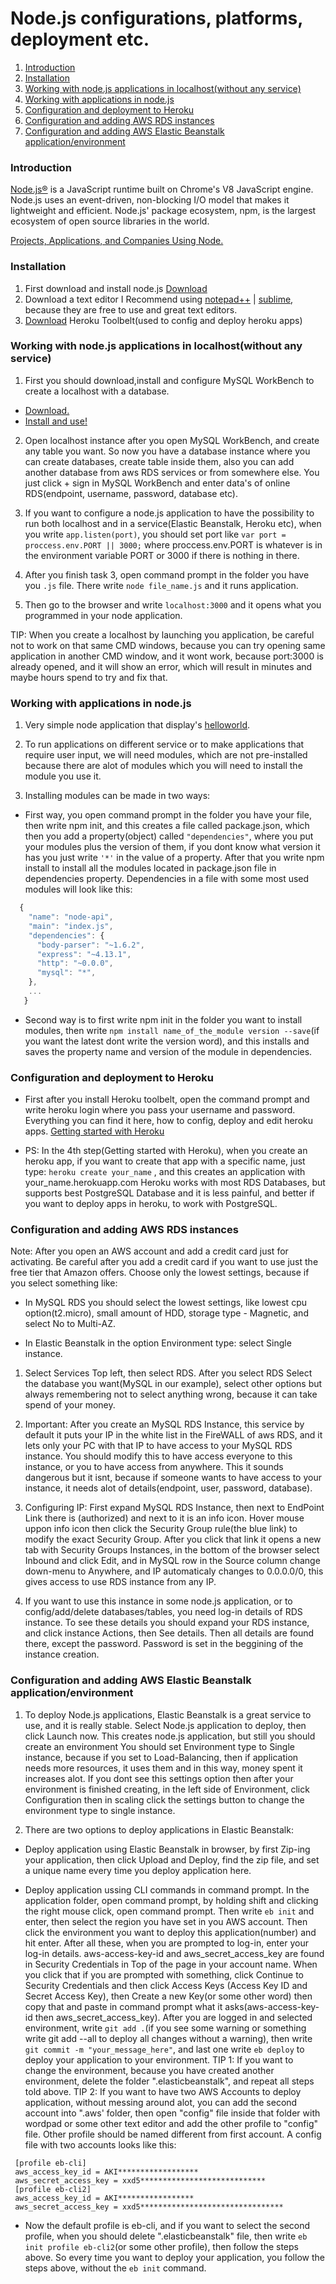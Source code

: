 Node.js configurations, platforms, deployment etc.
========

 1. [Introduction](https://github.com/RamadanPajaziti/nodeConfigDoc#introduction)
 2. [Installation](https://github.com/RamadanPajaziti/nodeConfigDoc#installation)
 3. [Working with node.js applications in localhost(without any service)](https://github.com/RamadanPajaziti/nodeConfigDoc#working-with-nodejs-applications-in-localhostwithout-any-service)
 4. [Working with applications in node.js](https://github.com/RamadanPajaziti/nodeConfigDoc#working-with-applications-in-nodejs)
 5. [Configuration and deployment to Heroku](https://github.com/RamadanPajaziti/nodeConfigDoc#configuration-and-deployment-to-heroku)
 6. [Configuration and adding AWS RDS instances](https://github.com/RamadanPajaziti/nodeConfigDoc#configuration-and-adding-aws-rds-instances)
 7. [Configuration and adding AWS Elastic Beanstalk application/environment](https://github.com/RamadanPajaziti/nodeConfigDoc#configuration-and-adding-aws-elastic-beanstalk-applicationenvironment)
 


### Introduction

[Node.js®](https://nodejs.org/en/) is a JavaScript runtime built on Chrome's V8 JavaScript engine. Node.js uses an event-driven, non-blocking I/O model that makes it lightweight and efficient. Node.js' package ecosystem, npm, is the largest ecosystem of open source libraries in the world.

[Projects, Applications, and Companies Using Node.](https://github.com/nodejs/node-v0.x-archive/wiki/Projects,-Applications,-and-Companies-Using-Node)


### Installation

 1. First download and install node.js
[Download](https://nodejs.org/)
 2. Download a text editor
 I Recommend using [notepad++](https://notepad-plus-plus.org/) | [sublime](http://www.sublimetext.com/), because they are free to use and great text editors.
 3. [Download](https://toolbelt.heroku.com/) Heroku Toolbelt(used to config and deploy heroku apps)


### Working with node.js applications in localhost(without any service)

 1. First you should download,install and configure MySQL WorkBench to create a localhost with a database.
* [Download.](http://dev.mysql.com/downloads/windows/installer/)
* [Install and use!](https://www.youtube.com/watch?v=N039SxEpvW0)

 2. Open localhost instance after you open MySQL WorkBench, and create any table you want. 
 So now you have a database instance where you can create databases, create table inside them, also you can add another database from aws RDS services or from somewhere else. You just click + sign in MySQL WorkBench and enter data's of online RDS(endpoint, username, password, database etc).
 
 3. If you want to configure a node.js application to have the possibility to run both localhost and in a service(Elastic Beanstalk, Heroku etc), when you write `app.listen(port)`, you should set port like `var port = proccess.env.PORT || 3000;` where proccess.env.PORT is whatever is in the environment variable PORT or 3000 if there is nothing in there.
 
 4. After you finish task 3, open command prompt in the folder you have you `.js` file. There write `node file_name.js` and it runs application.
 
 5. Then go to the browser and write `localhost:3000` and it opens what you programmed in your node application.
 
 TIP: When you create a localhost by launching you application, be careful not to work on that same CMD windows, because you can try opening same application in another CMD window, and it wont work, because port:3000 is already opened, and it will show an error, which will result in minutes and maybe hours spend to try and fix that.

### Working with applications in node.js

 1. Very simple node application that display's [helloworld](http://expressjs.com/starter/hello-world.html).
 
 2. To run applications on different service or to make applications that require user input, we will need modules, which are not pre-installed because there are alot of modules which you will need to install the module you use it.
 
 3. Installing modules can be made in two ways:
 
 * First way, you open command prompt in the folder you have your file, then write npm init, and this creates a file called package.json, which then you add a property(object) called `"dependencies"`, where you put your modules plus the version of them, if you dont know what version it has you just write `'*'` in the value of a property.
 After that you write npm install to install all the modules located in package.json file in dependencies property.
 Dependencies in a file with some most used modules will look like this:
```javascript
  {
    "name": "node-api",
    "main": "index.js",
    "dependencies": {
      "body-parser": "~1.6.2",
      "express": "~4.13.1",
      "http": "~0.0.0",
      "mysql": "*",
    },
    ...
   }
```
 * Second way is to first write npm init in the folder you want to install modules, then write `npm install name_of_the_module version --save`(if you want the latest dont write the version word), and this installs and saves the property name and version of the module in dependencies.


### Configuration and deployment to Heroku

* First after you install Heroku toolbelt, open the command prompt and write heroku login where you pass your username and password.
Everything you can find it here, how to config, deploy and edit heroku apps. 
[Getting started with Heroku](https://devcenter.heroku.com/articles/getting-started-with-nodejs#deploy-the-app)

* PS: In the 4th step(Getting started with Heroku), when you create an heroku app, if you want to create that app with a specific name, just type:
`heroku create your_name` , and this creates an application with your_name.herokuapp.com
Heroku works with most RDS Databases, but supports best PostgreSQL Database and it is less painful, and better if you want to deploy apps in heroku, to work with PostgreSQL.

### Configuration and adding AWS RDS instances


 Note: After you open an AWS account and add a credit card just for activating. 
 Be careful after you add a credit card if you want to use just the free tier that Amazon offers. Choose only the lowest settings, because if you select something like:
 
* In MySQL RDS you should select the lowest settings, like lowest cpu option(t2.micro), small amount of HDD, storage type - Magnetic, and select No to Multi-AZ.

* In Elastic Beanstalk in the option Environment type: select Single instance.

 1. Select Services Top left, then select RDS. After you select RDS Select the database you want(MySQL in our example), select other options but always remembering not to select anything wrong, because it can take spend of your money.
 
 2. Important: After you create an MySQL RDS Instance, this service by default it puts your IP in the white list in the FireWALL of aws RDS, and it lets only your PC with that IP to have access to your MySQL RDS instance. You should modify this to have access everyone to this instance, or you to have access from anywhere. This it sounds dangerous but it isnt, because if someone wants to have access to your instance, it needs alot of details(endpoint, user, password, database).
 
 3. Configuring IP: 
 First expand MySQL RDS Instance, then next to EndPoint Link there is (authorized) and next to it is an info icon. Hover mouse uppon info   icon then click the Security Group rule(the blue link) to modify the exact Security Group.
 After you click that link it opens a new tab with Security Groups Instances, in the bottom of the browser select Inbound and click Edit, and in MySQL row in the Source column change down-menu to Anywhere, and IP automaticaly changes to 0.0.0.0/0, this gives access to use RDS instance from any IP.
 
 4. If you want to use this instance in some node.js application, or to config/add/delete databases/tables, you need log-in details of RDS instance. To see these details you should expand your RDS instance, and click instance Actions, then See details. Then all details are found there, except the password. Password is set in the beggining of the instance creation.


### Configuration and adding AWS Elastic Beanstalk application/environment

 1. To deploy Node.js applications, Elastic Beanstalk is a great service to use, and it is really stable. 
 Select Node.js application to deploy, then click Launch now. This creates node.js application, but still you should create an environment
 You should set Environment type to Single instance, because if you set to Load-Balancing, then if application needs more resources, it uses them and in this way, money spent it increases alot. If you dont see this settings option then after your environment is finished creating, in the left side of Environment, click Configuration then in scaling click the settings button to change the environment type to single instance.
 
 2. There are two options to deploy applications in Elastic Beanstalk:
 
 * Deploy application using Elastic Beanstalk in browser, by first Zip-ing your application, then click Upload and Deploy, find the zip file, and set a unique name every time you deploy application here. 
 
 * Deploy application ussing CLI commands in command prompt. In the application folder, open command prompt, by holding shift and clicking the right mouse click, open command prompt. Then write `eb init` and enter, then select the region you have set in you AWS account. Then click the environment you want to deploy this application(number) and hit enter. After all these, when you are prompted to log-in, enter your log-in details. aws-access-key-id and aws_secret_access_key are found in Security Credentials in Top of the page in your account name.
 When you click that if you are prompted with something, click Continue to Security Credentials and then click Access Keys (Access Key ID and Secret Access Key), then Create a new Key(or some other word) then copy that and paste in command prompt what it asks(aws-access-key-id then aws_secret_access_key).
 After you are logged in and selected environment, write `git add .`(if you see some warning or something write git add --all to deploy all changes without a warning), then write `git commit -m "your_message_here"`, and last one write `eb deploy` to deploy your application to your environment.
 TIP 1: If you want to change the environment, because you have created another environment, delete the folder ".elasticbeanstalk", and repeat all steps told above. 
 TIP 2: If you want to have two AWS Accounts to deploy application, without messing around alot, you can add the second account into ".aws' folder, then open "config" file inside that folder with wordpad or some other text editor and add the other profile to "config" file.
 Other profile should be named different from first account. A config file with two accounts looks like this:
```shell
 [profile eb-cli]
 aws_access_key_id = AKI******************
 aws_secret_access_key = xxd5****************************
 [profile eb-cli2]
 aws_access_key_id = AKI*****************
 aws_secret_access_key = xxd5********************************
```
 * Now the default profile is eb-cli, and if you want to select the second profile, when you should delete ".elasticbeanstalk" file, then write `eb init profile eb-cli2`(or some other profile), then follow the steps above.
 So every time you want to deploy your application, you follow the steps above, without the `eb init` command. 
 